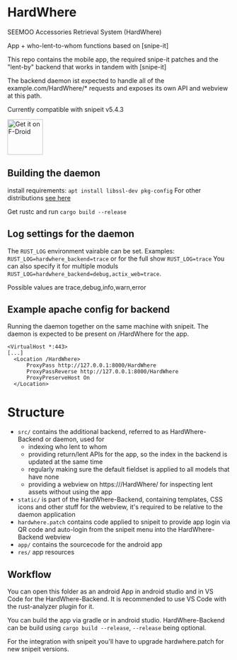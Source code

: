 # HardWhere

SEEMOO Accessories Retrieval System (HardWhere)

App + who-lent-to-whom functions based on [snipe-it]

This repo contains the mobile app, the required snipe-it patches and the "lent-by" backend that works in tandem with [snipe-it]

The backend daemon ist expected to handle all of the example.com/HardWhere/* requests and exposes its own API and webview at this path.

Currently compatible with snipeit v5.4.3

[<img src="https://fdroid.gitlab.io/artwork/badge/get-it-on.png"
     alt="Get it on F-Droid"
     height="80">](https://f-droid.org/packages/de.tu_darmstadt.seemoo.HardWhere/)

## Building the daemon
install requirements:
`apt install libssl-dev pkg-config`
For other distributions [see here](https://docs.rs/openssl/0.10.35/openssl/#automatic)

Get rustc and run
`cargo build --release`

[#snipe-it]: https://github.com/snipe/snipe-it

## Log settings for the daemon

The `RUST_LOG` environment vairable can be set. Examples:
`RUST_LOG=hardwhere_backend=trace` or for the full show `RUST_LOG=trace`
You can also specify it for multiple moduls `RUST_LOG=hardwhere_backend=debug,actix_web=trace`.

Possible values are trace,debug,info,warn,error

## Example apache config for backend

Running the daemon together on the same machine with snipeit.
The daemon is expected to be present on <domain>/HardWhere for the app.
```apache2
<VirtualHost *:443>
[...]
  <Location /HardWhere>
      ProxyPass http://127.0.0.1:8000/HardWhere
      ProxyPassReverse http://127.0.0.1:8000/HardWhere
      ProxyPreserveHost On
  </Location>
```

# Structure
- `src/` contains the additional backend, referred to as HardWhere-Backend or daemon, used for
  - indexing who lent to whom
  - providing return/lent APIs for the app, so the index in the backend is updated at the same time
  - regularly making sure the default fieldset is applied to all models that have none
  - providing a webview on https://<domain>/HardWhere/ for inspecting lent assets without using the app
- `static/` is part of the HardWhere-Backend, containing templates, CSS icons and other stuff for the webview, it's required to be relative to the daemon application
- `hardwhere.patch` contains code applied to snipeit to provide app login via QR code and auto-login from the snipeit menu into the HardWhere-Backend webview
- `app/` contains the sourcecode for the android app
- `res/` app resources

## Workflow
You can open this folder as an android App in android studio and in VS Code for the HardWhere-Backend. It is recommended to use VS Code with the rust-analyzer plugin for it.

You can build the app via gradle or in android studio. HardWhere-Backend can be build using `cargo build --release`, `--release` being optional.

For the integration with snipeit you'll have to upgrade hardwhere.patch for new snipeit versions.
